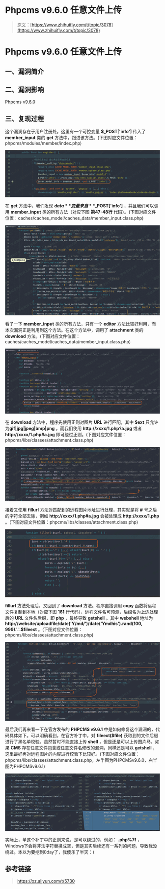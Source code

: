 # Phpcms v9.6.0 任意文件上传

> 原文：[https://www.zhihuifly.com/t/topic/3078](https://www.zhihuifly.com/t/topic/3078)

# Phpcms v9.6.0 任意文件上传

## 一、漏洞简介

## 二、漏洞影响

Phpcms v9.6.0

## 三、复现过程

这个漏洞存在于用户注册处。这里有一个可控变量 **$_POST['info']** 传入了 **member_input** 类的 **get** 方法中，跟进该方法。(下图对应文件位置：phpcms/modules/member/index.php)

![image](img/8ad249e86833f86aa46021f4f18c7683.png)

在 **get** 方法中，我们发现 **$data** 变量来自 **$_POST['info']** ，并且我们可以调用 **member_input** 类的所有方法（对应下图 **第47-48行** 代码）。(下图对应文件位置：caches/caches_model/caches_data/member_input.class.php)

![image](img/23152718ef089063089547dd6c85db18.png)

看了一下 **member_input** 类的所有方法，只有一个 **editor** 方法比较好利用，而本次漏洞正是利用到这个方法。在这个方法中，调用了 **attachment** 类的 **download** 方法。(下图对应文件位置：caches/caches_model/caches_data/member_input.class.php)

![image](img/9e87443d0280b605c1edc3e5761a727f.png)

在 **download** 方法中，程序先使用正则对图片 **URL** 进行匹配，其中 **$ext** 只允许为**gif|jpg|jpeg|bmp|png** ，而我们使用 **http://xxxx/1.php?a.jpg** 或者 **http://xxxx/1.php#a.jpg** 即可绕过正则。(下图对应文件位置：phpcms/libs/classes/attachment.class.php)

![image](img/78c2545a2c0ac3ae703faf64a2fddf88.png)

接着又使用 **fillurl** 方法对匹配到的远程图片地址进行处理，其实就是将 **#** 号之后的字符全部去除，例如 **http://xxxx/1.php#a.jpg** 会被处理成 **http://xxxx/1.php** 。(下图对应文件位置：phpcms/libs/classes/attachment.class.php)

![image](img/3baf4e243044aac77ea05e83cb9f6c72.png)

**fillurl** 方法处理后，又回到了 **download** 方法。程序直接调用 **copy** 函数将远程文件复制到本地（对应下图 **161** 行代码），远程文件名可预测，后缀名为上边处理后的 **URL** 文件名后缀，即 **php** ，最终导致 **getshell** 。其中 **webshell** 地址为 **http://website/uploadfile/date('Y/md/')/date('Ymdhis').rand(100, 999).'.'.$fileext** 。(下图对应文件位置：phpcms/libs/classes/attachment.class.php)

![image](img/54c1835d6d56895acf88a7c3fbdeccea.png)

最后我们再来看一下在官方发布的 **PHPCMS v9.6.1** 中是如何修复这个漏洞的，代码具体如下。可以明确看到，在官方补丁中，对 **fileext($file)** 获取到的文件后缀进行了黑名单校验。虽然暂时不能直接上传 **shell** ，但是还是可以上传图片马。如果 **CMS** 存在任意文件包含或任意文件名修改的漏洞，同样还是可以 **getshell** ，这里最好再对远程图片的内容进行校验下比较好。(下图对应文件位置：phpcms/libs/classes/attachment.class.php，左半图为PHPCMSv9.6.0，右半图为PHPCMSv9.6.1)

![image](img/5feeeab1ae8fbfa1faddb26891923126.png)

实际上，单这个补丁中的正则来说，是可以绕过的，例如： **.php%7f** ，Windows下会将非法字符替换成空，但是其实后续还有一系列的问题，导致我没绕过。本以为要挖到0day了，我傻乐了半天：)

## 参考链接

> https://xz.aliyun.com/t/5730